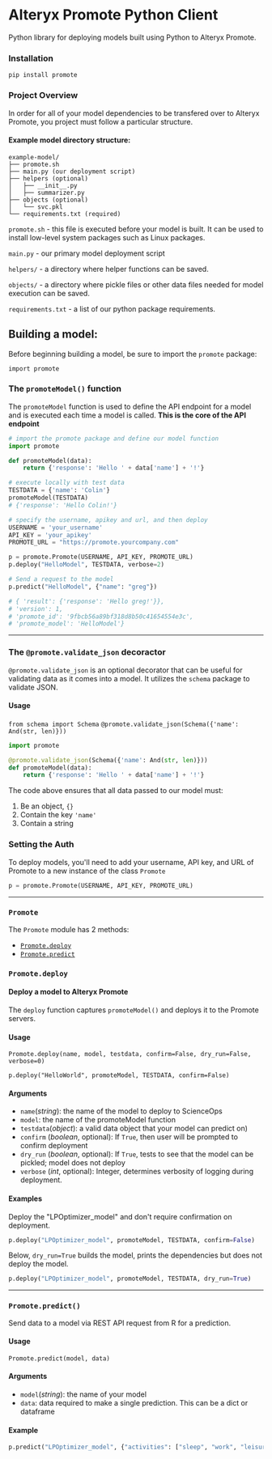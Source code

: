 # Alteryx Promote Python Client
Python library for deploying models built using Python to Alteryx Promote.

### Installation
```
pip install promote
```

### Project Overview

In order for all of your model dependencies to be transfered over to Alteryx Promote, you project must follow a particular structure.

#### Example model directory structure:
```
example-model/
├── promote.sh
├── main.py (our deployment script)
├── helpers (optional)
│   ├── __init__.py
│   ├── summarizer.py
├── objects (optional)
│   └── svc.pkl
└── requirements.txt (required)
```

`promote.sh` - this file is executed before your model is built.  It can be used to install low-level system packages such as Linux packages.

`main.py` - our primary model deployment script

`helpers/` - a directory where helper functions can be saved.

`objects/` - a directory where pickle files or other data files needed for model execution can be saved.

`requirements.txt` - a list of our python package requirements.  

## Building a model:

Before beginning building a model, be sure to import the `promote` package:

`import promote`

### The `promoteModel()` function

The `promoteModel` function is used to define the API endpoint for a model and is executed each time a model is called.  **This is the core of the API endpoint**
```python
# import the promote package and define our model function
import promote

def promoteModel(data):
    return {'response': 'Hello ' + data['name'] + '!'}

# execute locally with test data
TESTDATA = {'name': 'Colin'}
promoteModel(TESTDATA)
# {'response': 'Hello Colin!'}

# specify the username, apikey and url, and then deploy
USERNAME = 'your_username'
API_KEY = 'your_apikey'
PROMOTE_URL = "https://promote.yourcompany.com"

p = promote.Promote(USERNAME, API_KEY, PROMOTE_URL)
p.deploy("HelloModel", TESTDATA, verbose=2)

# Send a request to the model
p.predict("HelloModel", {"name": "greg"})

# { 'result': {'response': 'Hello greg!'}},
# 'version': 1,
# 'promote_id': '9fbcb56a89bf318d8b50c41654554e3c',
# 'promote_model': 'HelloModel'}
```

<hr>

### The `@promote.validate_json` decoractor

`@promote.validate_json` is an optional decorator that can be useful for validating data as it comes into a model.  It utilizes the `schema` package to validate JSON.

#### Usage

`from schema import Schema`
`@promote.validate_json(Schema({'name': And(str, len)}))`

```python
import promote

@promote.validate_json(Schema({'name': And(str, len)}))
def promoteModel(data):
    return {'response': 'Hello ' + data['name'] + '!'}
```

The code above ensures that all data passed to our model must:

1. Be an object, `{}`
2. Contain the key `'name'`
3. Contain a string

### Setting the Auth

To deploy models, you'll need to add your username, API key, and URL of Promote to a new instance of the class `Promote`
```python
p = promote.Promote(USERNAME, API_KEY, PROMOTE_URL)
```
<hr>

### `Promote`

The `Promote` module has 2 methods:

- [`Promote.deploy`](#promotedeploy)
- [`Promote.predict`](#promotepredict)

### `Promote.deploy`

#### Deploy a model to Alteryx Promote

The `deploy` function captures `promoteModel()` and deploys it to the Promote servers.

#### Usage

`Promote.deploy(name, model, testdata, confirm=False, dry_run=False, verbose=0)`

`p.deploy("HelloWorld", promoteModel, TESTDATA, confirm=False)`

#### Arguments
- `name`(_string_):  the name of the model to deploy to ScienceOps
- `model`: the name of the promoteModel function
- `testdata`(_object_): a valid data object that your model can predict on)
- `confirm` (_boolean_, optional): If `True`, then user will be prompted to confirm deployment
- `dry_run` (_boolean_, optional): If `True`, tests to see that the model can be pickled; model does not deploy
- `verbose` (_int_, optional): Integer, determines verbosity of logging during deployment.

#### Examples

Deploy the "LPOptimizer_model" and don't require confirmation on deployment.
```python
p.deploy("LPOptimizer_model", promoteModel, TESTDATA, confirm=False)
```
Below, `dry_run=True` builds the model, prints the dependencies but does not deploy the model.
```python
p.deploy("LPOptimizer_model", promoteModel, TESTDATA, dry_run=True)
```
<hr>

### `Promote.predict()`

Send data to a model via REST API request from R for a prediction.

#### Usage

`Promote.predict(model, data)`

#### Arguments
- `model`(_string_): the name of your model
- `data`: data required to make a single prediction. This can be a dict or dataframe

#### Example
```python
p.predict("LPOptimizer_model", {"activities": ["sleep", "work", "leisure"], "required_hours": [7, 10, 0], "happiness_per_hour": [1.5, 1, 2]})
```